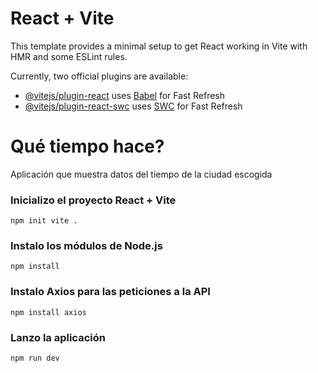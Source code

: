 # React + Vite

This template provides a minimal setup to get React working in Vite with HMR and some ESLint rules.

Currently, two official plugins are available:

- [@vitejs/plugin-react](https://github.com/vitejs/vite-plugin-react/blob/main/packages/plugin-react/README.md) uses [Babel](https://babeljs.io/) for Fast Refresh
- [@vitejs/plugin-react-swc](https://github.com/vitejs/vite-plugin-react-swc) uses [SWC](https://swc.rs/) for Fast Refresh

# Qué tiempo hace?
Aplicación que muestra datos del tiempo de la ciudad escogida

### Inicializo el proyecto React + Vite
```
npm init vite .
```
### Instalo los módulos de Node.js
```
npm install
```
### Instalo Axios para las peticiones a la API
```
npm install axios
```
### Lanzo la aplicación
```
npm run dev
```

